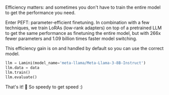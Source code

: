 Efficiency matters: and sometimes you don't have to train the entire model to get the performance you need.

Enter PEFT: parameter-efficient finetuning. In combination with a few techniques, we train LoRAs (low-rank adapters) on top of a pretrained LLM to get the same performance as finetuning the entire model, but with 266x fewer parameters and 1.09 billion times faster model switching.

This efficiency gain is on and handled by default so you can use the correct model.

```python hl_lines="1"
llm = Lamini(model_name='meta-llama/Meta-Llama-3-8B-Instruct')
llm.data = data
llm.train()
llm.evaluate()
```

That's it! 🎉 So speedy to get speed :)

<br><br>
